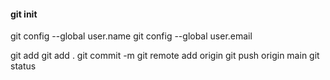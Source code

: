 #### git init

git config --global user.name
git config --global user.email

git add<file name>
git add .
git commit -m <message>
git remote add origin <URL>
git push origin main
git status

